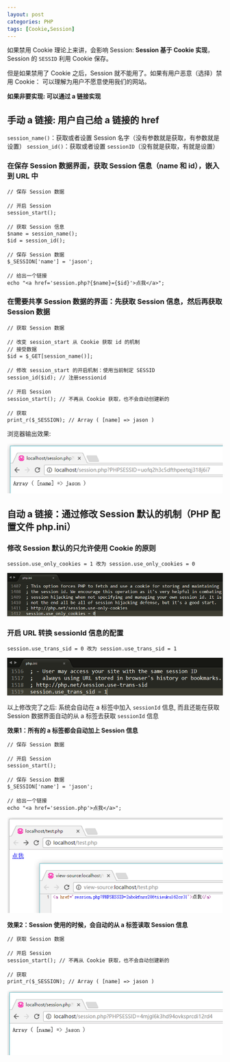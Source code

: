 ```yaml
---
layout: post
categories: PHP
tags: [Cookie,Session]
---
```


如果禁用 Cookie 理论上来讲，会影响 Session: **Session 基于 Cookie 实现**，Session 的 `SESSID` 利用 Cookie 保存。

但是如果禁用了 Cookie 之后，Session 就不能用了。如果有用户恶意（选择）禁用 Cookie： 可以理解为用户不愿意使用我们的网站。

**如果非要实现: 可以通过 a 链接实现**

## 手动 a 链接: 用户自己给 a 链接的 href

`session_name()`：获取或者设置 Session 名字（没有参数就是获取，有参数就是设置）
`session_id()`：获取或者设置 `sessionID`（没有就是获取，有就是设置）

### 在保存 Session 数据界面，获取 Session 信息（name 和 id），嵌入到 URL 中

```
// 保存 Session 数据

// 开启 Session
session_start();

// 获取 Session 信息
$name = session_name();
$id = session_id();

// 保存 Session 数据
$_SESSION['name'] = 'jason';

// 给出一个链接
echo "<a href='session.php?{$name}={$id}'>点我</a>";
```

### 在需要共享 Session 数据的界面：先获取 Session 信息，然后再获取 Session 数据

```
// 获取 Session 数据

// 改变 session_start 从 Cookie 获取 id 的机制
// 接受数据
$id = $_GET[session_name()];

// 修改 session_start 的开启机制：使用当前制定 SESSID
session_id($id); // 注册sessionid

// 开启 Session
session_start(); // 不再从 Cookie 获取，也不会自动创建新的

// 获取
print_r($_SESSION); // Array ( [name] => jason )
```

浏览器输出效果:

![01.png](/static/images/20161215/01.png)

## 自动 a 链接：通过修改 Session 默认的机制（PHP 配置文件 php.ini）

### 修改 Session 默认的只允许使用 Cookie 的原则

```
session.use_only_cookies = 1 改为 session.use_only_cookies = 0
```

![02.png](/static/images/20161215/02.png)

### 开启 URL 转换 sessionId 信息的配置

```
session.use_trans_sid = 0 改为 session.use_trans_sid = 1
```

![03.png](/static/images/20161215/03.png)

以上修改完了之后: 系统会自动在 a 标签中加入 `sessionId` 信息, 而且还能在获取 Session 数据界面自动的从 a 标签去获取 `sessionId` 信息

**效果1：所有的 a 标签都会自动加上 Session 信息**

```
// 保存 Session 数据

// 开启 Session
session_start();

// 保存 Session 数据
$_SESSION['name'] = 'jason';

// 给出一个链接
echo "<a href='session.php'>点我</a>";
```

![04.png](/static/images/20161215/04.png)

**效果2：Session 使用的时候，会自动的从 a 标签读取 Session 信息**

```
// 获取 Session 数据

// 开启 Session
session_start(); // 不再从 Cookie 获取，也不会自动创建新的

// 获取
print_r($_SESSION); // Array ( [name] => jason )
```

![05.png](/static/images/20161215/05.png)